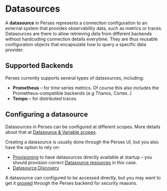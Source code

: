 # Datasources

A **datasource** in Perses represents a connection configuration to an external system that provides observability data, such as metrics or traces. Datasources are there to allow retrieving data from different backends without hardcoding connection details everytime. They are thus reusable configuration objects that encapsulate how to query a specific data provider.

## Supported Backends

Perses currently supports several types of datasources, including:

- **Prometheus** – for time series metrics. Of course this also includes the Prometheus-compatible backends (e.g Thanos, Cortex..)
- **Tempo** – for distributed traces.

## Configuring a datasource

Datasources in Perses can be configured at different scopes. More details about that at [Datasource & Variable scopes](./datasource-and-variable-scopes.md).

Creating a datasource is usually done through the Perses UI, but you also have the option to rely on:

- [Provisioning](../configuration/provisioning.md) to have datasources directly available at startup – you should provision correct [Datasource resources](../api/datasource.md) in this case.
- [Datasource Discovery](../configuration/datasource-discovery.md)

A datasource can configured to be accessed directly, but you may want to get it [proxied](./proxy.md) through the Perses backend for security reasons.
